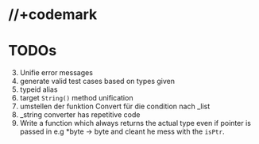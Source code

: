 # //+codemark

# TODOs

3. Unifie error messages
5. generate valid test cases based on types given
6. typeid alias
7. target `String()` method unification
8. umstellen der funktion Convert für die condition nach _list
9. _string converter has repetitive code
10. Write a function which always returns the actual type even if pointer is
    passed in e.g *byte -> byte and cleant he mess with the `isPtr`.

